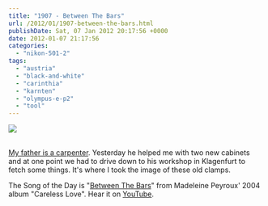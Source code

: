 ```yaml
---
title: "1907 - Between The Bars"
url: /2012/01/1907-between-the-bars.html
publishDate: Sat, 07 Jan 2012 20:17:56 +0000
date: 2012-01-07 21:17:56
categories: 
  - "nikon-501-2"
tags: 
  - "austria"
  - "black-and-white"
  - "carinthia"
  - "karnten"
  - "olympus-e-p2"
  - "tool"
---
```

<div class="container">
<div class="center"><a target="_blank" href="https://d25zfm9zpd7gm5.cloudfront.net/1200x1200/2012/20120106_135533_ps.jpg"><img src="https://d25zfm9zpd7gm5.cloudfront.net/0600x0600/2012/20120106_135533_ps.jpg" /></a></div>
</div>
<br />

<a href="/2007/02/135-my-father-is-carpenter.html" target="_blank">My father is a carpenter</a>. Yesterday he helped me with two new cabinets and at one point we had to drive down to his workshop in Klagenfurt to fetch some things. It's where I took the  image of these old clamps.

 The Song of the Day is "<a href="http://www.lyricsmode.com/lyrics/m/madeleine_peyroux/between_the_bars.html" target="_blank">Between The Bars</a>" from Madeleine Peyroux' 2004 album "Careless Love". Hear it on <a href="http://www.youtube.com/watch?v=MQ2tqLPUoxc&feature=related" target="_blank">YouTube</a>.

